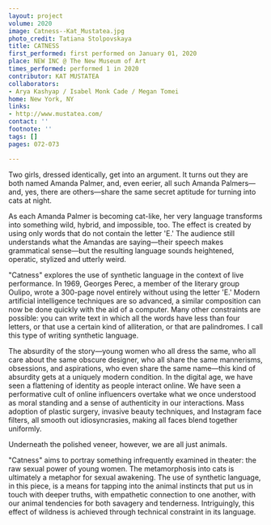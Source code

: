 ```yaml
---
layout: project
volume: 2020
image: Catness--Kat_Mustatea.jpg
photo_credit: Tatiana Stolpovskaya
title: CATNESS
first_performed: first performed on January 01, 2020
place: NEW INC @ The New Museum of Art
times_performed: performed 1 in 2020
contributor: KAT MUSTATEA
collaborators:
- Arya Kashyap / Isabel Monk Cade / Megan Tomei
home: New York, NY
links:
- http://www.mustatea.com/
contact: ''
footnote: ''
tags: []
pages: 072-073

---
```


Two girls, dressed identically, get into an argument. It turns out they are both named Amanda Palmer, and, even eerier, all such Amanda Palmers—and, yes, there are others—share the same secret aptitude for turning into cats at night. 

As each Amanda Palmer is becoming cat-like, her very language transforms into something wild, hybrid, and impossible, too. The effect is created by using only words that do not contain the letter 'E.' The audience still understands what the Amandas are saying—their speech makes grammatical sense—but the resulting language sounds heightened, operatic, stylized and utterly weird.

"Catness" explores the use of synthetic language in the context of live performance. In 1969, Georges Perec, a member of the literary group Oulipo, wrote a 300-page novel entirely without using the letter 'E.' Modern artificial intelligence techniques are so advanced, a similar composition can now be done quickly with the aid of a computer. Many other constraints are possible: you can write text in which all the words have less than four letters, or that use a certain kind of alliteration, or that are palindromes. I call this type of writing synthetic language.

The absurdity of the story—young women who all dress the same, who all care about the same obscure designer, who all share the same mannerisms, obsessions, and aspirations, who even share the same name—this kind of absurdity gets at a uniquely modern condition. In the digital age, we have seen a flattening of identity as people interact online. We have seen a performative cult of online influencers overtake what we once understood as moral standing and a sense of authenticity in our interactions. Mass adoption of plastic surgery, invasive beauty techniques, and Instagram face filters, all smooth out idiosyncrasies, making all faces blend together uniformly.

Underneath the polished veneer, however, we are all just animals. 

"Catness" aims to portray something infrequently examined in theater: the raw sexual power of young women. The metamorphosis into cats is ultimately a metaphor for sexual awakening. The use of synthetic language, in this piece, is a means for tapping into the animal instincts that put us in touch with deeper truths, with empathetic connection to one another, with our animal tendencies for both savagery and tenderness. Intriguingly, this effect of wildness is achieved through technical constraint in its language.
